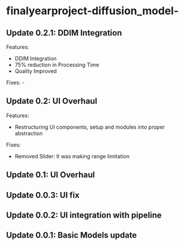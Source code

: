 # finalyearproject-diffusion_model-

## Update 0.2.1: DDIM Integration

Features:

- DDIM Integration
- 75% reduction in Processing Time
- Quality Improved

Fixes: -

## Update 0.2: UI Overhaul

Features:

- Restructuring UI components, setup and modules into proper abstraction

Fixes:

- Removed Slider: It was making range limitation

## Update 0.1: UI Overhaul

## Update 0.0.3: UI fix

## Update 0.0.2: UI integration with pipeline

## Update 0.0.1: Basic Models update
